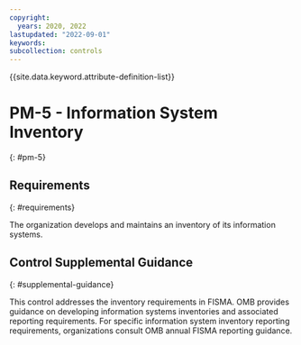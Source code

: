 ```yaml
---
copyright:
  years: 2020, 2022
lastupdated: "2022-09-01"
keywords: 
subcollection: controls
---
```



{{site.data.keyword.attribute-definition-list}}


# PM-5 - Information System Inventory
{: #pm-5}

## Requirements
{: #requirements}

The organization develops and maintains an inventory of its information systems.

## Control Supplemental Guidance
{: #supplemental-guidance}

This control addresses the inventory requirements in FISMA. OMB provides guidance on developing information systems inventories and associated reporting requirements. For specific information system inventory reporting requirements, organizations consult OMB annual FISMA reporting guidance.
